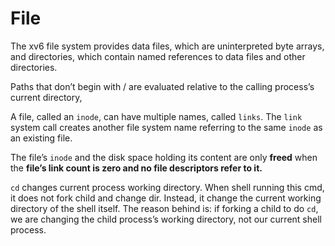 # File

The xv6 file system provides data files, which are uninterpreted byte arrays, and directories, which contain named references to data files and other directories.

Paths that don’t begin with / are evaluated relative to the calling process’s current directory,

A file, called an `inode`, can have multiple names, called `links`. The `link` system call creates another file system name referring to the same `inode` as an existing file.

The file’s `inode` and the disk space holding its content are only **freed** when the **file’s link count is zero and no file descriptors refer to it.**

`cd` changes current process working directory. When shell running this cmd, it does not fork child and change dir. Instead, it change the current working directory of the shell itself. The reason behind is: if forking a child to do `cd`, we are changing the child process’s working directory, not our current shell process.

